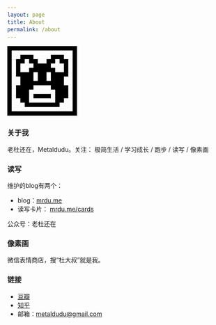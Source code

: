 ```yaml
---
layout: page
title: About
permalink: /about
---
```


![LOGO](/image/logo.jpg)

### 关于我

老杜还在，Metaldudu。关注： 极简生活 / 学习成长 / 跑步 / 读写 / 像素画

### 读写

维护的blog有两个：

- blog：[mrdu.me](http://mrdu.me/)
- 读写卡片： [mrdu.me/cards](http://mrdu.me/cards)

公众号：老杜还在

### 像素画

微信表情商店，搜“杜大叔”就是我。

### 链接

 * [豆瓣](http://www.douban.com/people/metaldudu/)
 * [知乎](http://www.zhihu.com/people/metaldudu)
 * 邮箱：metaldudu@gmail.com